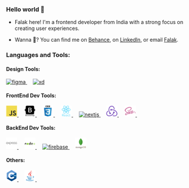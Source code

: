 ### Hello world 👋


- Falak here! I'm a frontend developer from India with a strong focus on creating user experiences. 


- Wanna 💬? You can find me on [Behance](https://behance.com/falakux), on [LinkedIn](https://www.linkedin.com/in/falakjabin/), or email [Falak](mailto:falakjabin@gmail.com?subject=[GitHub]).

<h3 align="left">Languages and Tools:<br></h3>
<h4 align="left">Design Tools:</h4>

<a href="https://www.figma.com" target="_blank" rel="noreferrer">
  <img src="https://www.vectorlogo.zone/logos/figma/figma-icon.svg" alt="figma" width="30" height="30" />
</a>
&nbsp;&nbsp;&nbsp;
<a href="https://www.adobe.com/products/xd.html" target="_blank" rel="noreferrer">
  <img src="https://cdn.worldvectorlogo.com/logos/adobe-xd.svg" alt="xd" width="30" height="30" />
</a>

<h4 align="left">FrontEnd Dev Tools:</h4>

<a href="https://developer.mozilla.org/en-US/docs/Web/JavaScript" target="_blank" rel="noreferrer">
  <img src="https://raw.githubusercontent.com/devicons/devicon/master/icons/javascript/javascript-original.svg" alt="javascript" width="30" height="30" />
</a>
&nbsp;&nbsp;&nbsp;
<a href="https://getbootstrap.com" target="_blank" rel="noreferrer">
  <img src="https://raw.githubusercontent.com/devicons/devicon/master/icons/bootstrap/bootstrap-plain-wordmark.svg" alt="bootstrap" width="30" height="30" />
</a>
&nbsp;&nbsp;&nbsp;
<a href="https://www.w3schools.com/css/" target="_blank" rel="noreferrer">
  <img src="https://raw.githubusercontent.com/devicons/devicon/master/icons/css3/css3-original-wordmark.svg" alt="css3" width="30" height="30" />
</a>
&nbsp;&nbsp;&nbsp;
<a href="https://reactjs.org/" target="_blank" rel="noreferrer">
  <img src="https://raw.githubusercontent.com/devicons/devicon/master/icons/react/react-original-wordmark.svg" alt="react" width="30" height="30" />
</a>
&nbsp;&nbsp;&nbsp;
<a href="https://nextjs.org/" target="_blank" rel="noreferrer">
  <img src="https://cdn.worldvectorlogo.com/logos/nextjs-2.svg" alt="nextjs" width="30" height="30" />
</a>
&nbsp;&nbsp;&nbsp;
<a href="https://redux.js.org" target="_blank" rel="noreferrer">
  <img src="https://raw.githubusercontent.com/devicons/devicon/master/icons/redux/redux-original.svg" alt="redux" width="30" height="30" />
</a>
&nbsp;&nbsp;&nbsp;
<a href="https://sass-lang.com" target="_blank" rel="noreferrer">
  <img src="https://raw.githubusercontent.com/devicons/devicon/master/icons/sass/sass-original.svg" alt="sass" width="30" height="30" />
</a>
&nbsp;&nbsp;&nbsp;
<h4 align="left">BackEnd Dev Tools:</h4>

<a href="https://expressjs.com" target="_blank" rel="noreferrer">
  <img src="https://raw.githubusercontent.com/devicons/devicon/master/icons/express/express-original-wordmark.svg" alt="express" width="30" height="30" />
</a>
&nbsp;&nbsp;&nbsp;
<a href="https://nodejs.org" target="_blank" rel="noreferrer">
  <img src="https://raw.githubusercontent.com/devicons/devicon/master/icons/nodejs/nodejs-original-wordmark.svg" alt="nodejs" width="30" height="30" />
</a>
&nbsp;&nbsp;&nbsp;
<a href="https://firebase.google.com/" target="_blank" rel="noreferrer">
  <img src="https://www.vectorlogo.zone/logos/firebase/firebase-icon.svg" alt="firebase" width="30" height="30" />
</a>
&nbsp;&nbsp;&nbsp;
<a href="https://www.mongodb.com/" target="_blank" rel="noreferrer">
  <img src="https://raw.githubusercontent.com/devicons/devicon/master/icons/mongodb/mongodb-original-wordmark.svg" alt="mongodb" width="30" height="30" />
</a>

<h4 align="left">Others:</h4>

<a href="https://www.w3schools.com/cpp/" target="_blank" rel="noreferrer">
  <img src="https://raw.githubusercontent.com/devicons/devicon/master/icons/cplusplus/cplusplus-original.svg" alt="cplusplus" width="30" height="30" />
</a>
&nbsp;&nbsp;&nbsp;
<a href="https://www.java.com" target="_blank" rel="noreferrer">
  <img src="https://raw.githubusercontent.com/devicons/devicon/master/icons/java/java-original.svg" alt="java" width="30" height="30" />
</a>
&nbsp;&nbsp;&nbsp;

&nbsp;&nbsp;&nbsp;

<!--
<a href="">   
  <br>
  <img align="center" src="https://github-readme-stats.vercel.app/api?username=falakj&show_icons=true&theme=tokyonight" />
</a> -->
